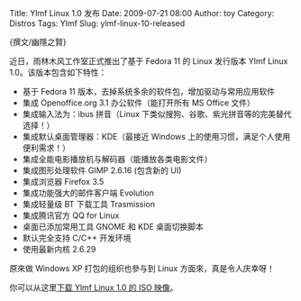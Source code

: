 Title: Ylmf Linux 1.0 发布
Date: 2009-07-21 08:00
Author: toy
Category: Distros
Tags: Ylmf
Slug: ylmf-linux-10-released

{撰文/幽隱之賢}

近日，雨林木风工作室正式推出了基于 Fedora 11 的 Linux 发行版本 Ylmf
Linux 1.0。该版本包含如下特性：

* 基于 Fedora 11 版本，去掉系统多余的软件包，增加驱动与常用应用软件  
* 集成 Openoffice.org 3.1 办公软件（能打开所有 MS Office 文件）  
* 集成输入法为：ibus 拼音（Linux
下类似搜狗、谷歌、紫光拼音等的完美替代选择！）  
* 集成默认桌面管理器：KDE（最接近 Windows
上的使用习惯，满足个人使用便利需求！）  
* 集成全能电影播放机与解码器（能播放各类电影文件）  
* 集成图形处理软件 GIMP 2.6.16 (包含新的 UI)  
* 集成浏览器 Firefox 3.5  
* 集成功能强大的邮件客户端 Evolution  
* 集成轻量级 BT 下载工具 Trasmission  
* 集成腾讯官方 QQ for Linux  
* 桌面已添加常用工具 GNOME 和 KDE 桌面切换脚本  
* 默认完全支持 C/C++ 开发环境  
* 使用最新内核 2.6.29

原來做 Windows XP 打包的组织也參与到 Linux 方面來，真是令人庆幸呀！

你可以从这里[下载 Ylmf Linux 1.0 的 ISO
映像](http://www.ylmf.net/read.php?fid=187&tid=1352508)。
